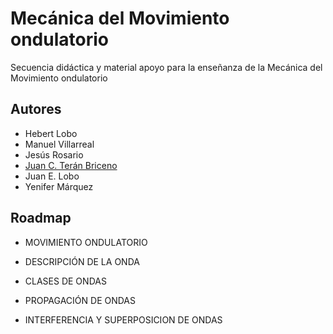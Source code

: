 
# Mecánica del Movimiento ondulatorio

Secuencia didáctica y material apoyo para la enseñanza de la Mecánica del Movimiento ondulatorio


## Autores

- Hebert Lobo
- Manuel Villarreal
- Jesús Rosario
- [Juan C. Terán Briceno](https://www.github.com/juanfisicobr)
- Juan E. Lobo
- Yenifer Márquez
## Roadmap

- MOVIMIENTO ONDULATORIO

- DESCRIPCIÓN DE LA ONDA

- CLASES DE ONDAS

-  PROPAGACIÓN DE ONDAS

- INTERFERENCIA Y SUPERPOSICION DE ONDAS
